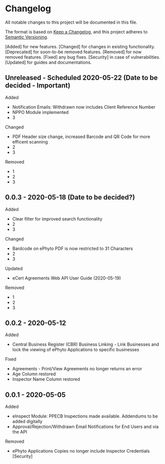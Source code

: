 # Changelog
All notable changes to this project will be documented in this file.

The format is based on [Keep a Changelog](https://keepachangelog.com/en/1.0.0/),
and this project adheres to [Semantic Versioning](https://semver.org/spec/v2.0.0.html).

[Added] for new features.
[Changed] for changes in existing functionality.
[Deprecated] for soon-to-be removed features.
[Removed] for now removed features.
[Fixed] any bug fixes.
[Security] in case of vulnerabilities.
[Updated] for guides and documentations.

## Unreleased - Scheduled 2020-05-22 (Date to be decided - Important)

Added
- Notification Emails: Withdrawn now includes Client Reference Number
- NPPO Module implemented
- 3

Changed
- PDF Header size change, increased Barcode and QR Code for more efficent scanning
- 2
- 3

Removed
- 1
- 2
- 3

## 0.0.3 - 2020-05-18 (Date to be decided?)

Added
- Clear filter for improved search functionality
- 2
- 3

Changed
- Bardcode on ePhyto PDF is now restricted to 31 Characters
- 2
- 3

Updated
- eCert Agreements Web API User Guide (2020-05-19)

Removed
- 1
- 2
- 3

## 0.0.2 - 2020-05-12
Added
- Central Business Register (CBR) Business Linking - Link Businesses and lock the viewing of ePhyto Applications to specific businesses

Fixed
- Agreements - Print/View Agreements no longer returns an error
- Age Column restored
- Inspector Name Column restored

## 0.0.1 - 2020-05-05
Added
- eInspect Module: PPECB Inspections made available. Addendums to be added digitally
- Approval/Rejection/Withdrawn Email Notifications for End Users and via the API

Removed
- ePhyto Applications Copies no longer include Inspector Credentials [Security]
